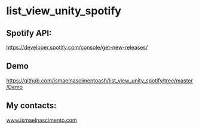# list_view_unity_spotify

## Spotify API:
https://developer.spotify.com/console/get-new-releases/

## Demo
https://github.com/ismaelnascimentoash/list_view_unity_spotify/tree/master/Demo

## My contacts:
www.ismaelnascimento.com
